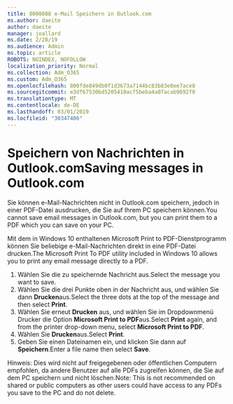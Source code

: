 ```yaml
---
title: 8000088 e-Mail Speichern in Outlook.com
ms.author: daeite
author: daeite
manager: joallard
ms.date: 2/28/19
ms.audience: Admin
ms.topic: article
ROBOTS: NOINDEX, NOFOLLOW
localization_priority: Normal
ms.collection: Adm_O365
ms.custom: Adm_O365
ms.openlocfilehash: 800fde849db0f1d3673a7144bc83b83e0ee7ace8
ms.sourcegitcommit: e3df67530bd5205410acf5beba4a07acab9692f0
ms.translationtype: MT
ms.contentlocale: de-DE
ms.lasthandoff: 03/01/2019
ms.locfileid: "30347406"
---
```

# <a name="saving-messages-in-outlookcom"></a><span data-ttu-id="dbef5-102">Speichern von Nachrichten in Outlook.com</span><span class="sxs-lookup"><span data-stu-id="dbef5-102">Saving messages in Outlook.com</span></span>

<span data-ttu-id="dbef5-103">Sie können e-Mail-Nachrichten nicht in Outlook.com speichern, jedoch in einer PDF-Datei ausdrucken, die Sie auf Ihrem PC speichern können.</span><span class="sxs-lookup"><span data-stu-id="dbef5-103">You cannot save email messages in Outlook.com, but you can print them to a PDF which you can save on your PC.</span></span>

<span data-ttu-id="dbef5-104">Mit dem in Windows 10 enthaltenen Microsoft Print to PDF-Dienstprogramm können Sie beliebige e-Mail-Nachrichten direkt in eine PDF-Datei drucken.</span><span class="sxs-lookup"><span data-stu-id="dbef5-104">The Microsoft Print To PDF utility included in Windows 10 allows you to print any email message directly to a PDF.</span></span>

1. <span data-ttu-id="dbef5-105">Wählen Sie die zu speichernde Nachricht aus.</span><span class="sxs-lookup"><span data-stu-id="dbef5-105">Select the message you want to save.</span></span>
2. <span data-ttu-id="dbef5-106">Wählen Sie die drei Punkte oben in der Nachricht aus, und wählen Sie dann **Drucken**aus.</span><span class="sxs-lookup"><span data-stu-id="dbef5-106">Select the three dots at the top of the message and then select **Print**.</span></span>
3. <span data-ttu-id="dbef5-107">Wählen Sie erneut **Drucken** aus, und wählen Sie im Dropdownmenü Drucker die Option **Microsoft Print to PDF**aus.</span><span class="sxs-lookup"><span data-stu-id="dbef5-107">Select **Print** again, and from the printer drop-down menu, select **Microsoft Print to PDF**.</span></span>
4. <span data-ttu-id="dbef5-108">Wählen Sie **Drucken**aus.</span><span class="sxs-lookup"><span data-stu-id="dbef5-108">Select **Print**.</span></span>
5. <span data-ttu-id="dbef5-109">Geben Sie einen Dateinamen ein, und klicken Sie dann auf **Speichern**.</span><span class="sxs-lookup"><span data-stu-id="dbef5-109">Enter a file name then select **Save**.</span></span>

<span data-ttu-id="dbef5-110">Hinweis: Dies wird nicht auf freigegebenen oder öffentlichen Computern empfohlen, da andere Benutzer auf alle PDFs zugreifen können, die Sie auf dem PC speichern und nicht löschen.</span><span class="sxs-lookup"><span data-stu-id="dbef5-110">Note: This is not recommended on shared or public computers as other users could have access to any PDFs you save to the PC and do not delete.</span></span>